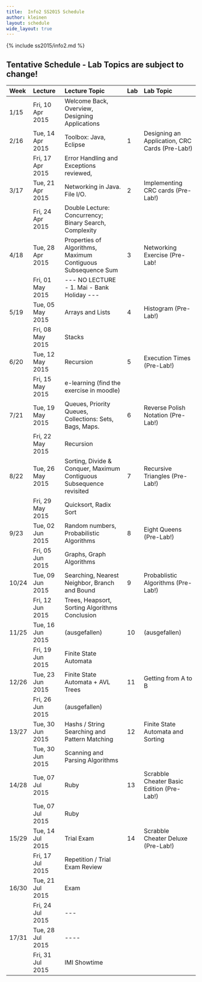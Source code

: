 ```yaml
---
title:  Info2 SS2015 Schedule
author: kleinen
layout: schedule
wide_layout: true
---
```

{% include ss2015/info2.md %}

## Tentative Schedule - Lab Topics are subject to change!

| Week  | Lecture          | Lecture Topic                                                       | Lab | Lab Topic                                       |
|:------|:-----------------|:--------------------------------------------------------------------|:----|:------------------------------------------------|
| 1/15  | Fri, 10 Apr 2015 | Welcome Back, Overview, Designing Applications                      |     |                                                 |
| 2/16  | Tue, 14 Apr 2015 | Toolbox: Java, Eclipse                                              | 1   | Designing an Application, CRC Cards  (Pre-Lab!) |
|       | Fri, 17 Apr 2015 | Error Handling and Exceptions reviewed,                             |     |                                                 |
| 3/17  | Tue, 21 Apr 2015 | Networking in Java. File I/O.                                       | 2   | Implementing CRC cards (Pre-Lab!)               |
|       | Fri, 24 Apr 2015 | Double Lecture: Concurrency; Binary Search, Complexity              |     |                                                 |
| 4/18  | Tue, 28 Apr 2015 | Properties of Algorithms, Maximum Contiguous Subsequence Sum        | 3   | Networking Exercise (Pre-Lab!                   |
|       | Fri, 01 May 2015 | --- NO LECTURE - 1. Mai - Bank Holiday ---                          |     |                                                 |
| 5/19  | Tue, 05 May 2015 | Arrays and Lists                                                    | 4   | Histogram (Pre-Lab!)                            |
|       | Fri, 08 May 2015 | Stacks                                                              |     |                                                 |
| 6/20  | Tue, 12 May 2015 | Recursion                                                           | 5   | Execution Times (Pre-Lab!)                      |
|       | Fri, 15 May 2015 | e-learning (find the exercise in moodle)                            |     |                                                 |
| 7/21  | Tue, 19 May 2015 | Queues, Priority Queues, Collections: Sets, Bags, Maps.             | 6   | Reverse Polish Notation (Pre-Lab!)              |
|       | Fri, 22 May 2015 | Recursion                                                           |     |                                                 |
| 8/22  | Tue, 26 May 2015 | Sorting, Divide & Conquer, Maximum Contiguous Subsequence revisited | 7   | Recursive Triangles (Pre-Lab!)                  |
|       | Fri, 29 May 2015 | Quicksort, Radix Sort                                               |     |                                                 |
| 9/23  | Tue, 02 Jun 2015 | Random numbers, Probabilistic Algorithms                            | 8   | Eight Queens (Pre-Lab!)                         |
|       | Fri, 05 Jun 2015 | Graphs, Graph Algorithms                                            |     |                                                 |
| 10/24 | Tue, 09 Jun 2015 | Searching, Nearest Neighbor, Branch and Bound                       | 9   | Probablistic Algorithms  (Pre-Lab!)             |
|       | Fri, 12 Jun 2015 | Trees, Heapsort, Sorting Algorithms Conclusion                      |     |                                                 |
| 11/25 | Tue, 16 Jun 2015 | (ausgefallen)                                                       | 10  | (ausgefallen)                                   |
|       | Fri, 19 Jun 2015 | Finite State Automata                                               |     |                                                 |
| 12/26 | Tue, 23 Jun 2015 | Finite State Automata + AVL Trees                                   | 11  | Getting from A to B                             |
|       | Fri, 26 Jun 2015 | (ausgefallen)                                                       |     |                                                 |
| 13/27 | Tue, 30 Jun 2015 | Hashs  /  String Searching and Pattern Matching                     | 12  | Finite State Automata and Sorting               |
|       | Tue, 30 Jun 2015 | Scanning and Parsing Algorithms                                     |     |                                                 |
| 14/28 | Tue, 07 Jul 2015 | Ruby                                                                | 13  | Scrabble Cheater Basic Edition (Pre-Lab!)       |
|       | Tue, 07 Jul 2015 | Ruby                                                                |     |                                                 |
| 15/29 | Tue, 14 Jul 2015 | Trial Exam                                                          | 14  | Scrabble Cheater Deluxe (Pre-Lab!)              |
|       | Fri, 17 Jul 2015 | Repetition / Trial Exam Review                                      |     |                                                 |
| 16/30 | Tue, 21 Jul 2015 | Exam                                                                |     |                                                 |
|       | Fri, 24 Jul 2015 | ---                                                                 |     |                                                 |
| 17/31 | Tue, 28 Jul 2015 | ----                                                                |     |                                                 |
|       | Fri, 31 Jul 2015 | IMI Showtime                                                        |     |                                                 |
